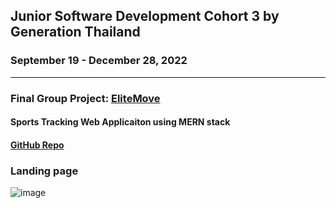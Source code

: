 ## Junior Software Development Cohort 3 by Generation Thailand
### September 19 - December 28, 2022
___

### Final Group Project: [EliteMove](https://elitemove-ui.vercel.app/)
#### Sports Tracking Web Applicaiton using MERN stack
#### [GitHub Repo](https://github.com/JSD3G6)

### Landing page
![image](https://user-images.githubusercontent.com/114124443/209471934-20b96d54-b937-474f-9f3c-c242befea3aa.png)
